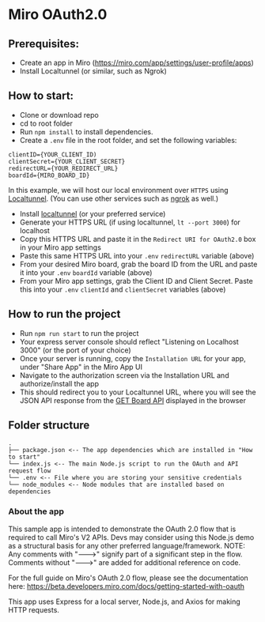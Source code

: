 # Miro OAuth2.0 

## Prerequisites:
- Create an app in Miro (https://miro.com/app/settings/user-profile/apps)
- Install Localtunnel (or similar, such as Ngrok)

## How to start:

- Clone or download repo
- cd to root folder
- Run `npm install` to install dependencies.
- Create a `.env` file in the root folder, and set the following variables:

```
clientID={YOUR_CLIENT_ID)
clientSecret={YOUR_CLIENT_SECRET}
redirectURL={YOUR_REDIRECT_URL}
boardId={MIRO_BOARD_ID}
```

In this example, we will host our local environment over `HTTPS` using [Localtunnel](https://www.npmjs.com/package/localtunnel). 
(You can use other services such as [ngrok](https://ngrok.com/download) as well.)

- Install [localtunnel](https://www.npmjs.com/package/localtunnel) (or your preferred service)
- Generate your HTTPS URL (if using localtunnel, `lt --port 3000`) for localhost
- Copy this HTTPS URL and paste it in the `Redirect URI for OAuth2.0` box in your Miro app settings
- Paste this same HTTPS URL into your `.env` `redirectURL` variable (above)
- From your desired Miro board, grab the board ID from the URL and paste it into your `.env` `boardId` variable (above)
- From your Miro app settings, grab the Client ID and Client Secret. Paste this into your `.env` `clientId` and `clientSecret` variables (above)

## How to run the project
- Run `npm run start` to run the project
- Your express server console should reflect "Listening on Localhost 3000" (or the port of your choice)
- Once your server is running, copy the `Installation URL` for your app, under "Share App" in the Miro App UI
- Navigate to the authorization screen via the Installation URL and authorize/install the app
- This should redirect you to your Localtunnel URL, where you will see the JSON API response from the [GET Board API](https://beta.developers.miro.com/reference/get-a-board) displayed in the browser 
  


## Folder structure

```
.
├── package.json <-- The app dependencies which are installed in "How to start"
└── index.js <-- The main Node.js script to run the OAuth and API request flow
└── .env <-- File where you are storing your sensitive credentials
└── node_modules <-- Node modules that are installed based on dependencies
```

### About the app

This sample app is intended to demonstrate the OAuth 2.0 flow that is required to call Miro's V2 APIs. 
Devs may consider using this Node.js demo as a structural basis for any other preferred language/framework.
NOTE: Any comments with "--->" signify part of a significant step in the flow. Comments without "--->" are added for additional reference on code.

For the full guide on Miro's OAuth 2.0 flow, please see the documentation here:
https://beta.developers.miro.com/docs/getting-started-with-oauth 

This app uses Express for a local server, Node.js, and Axios for making HTTP requests.